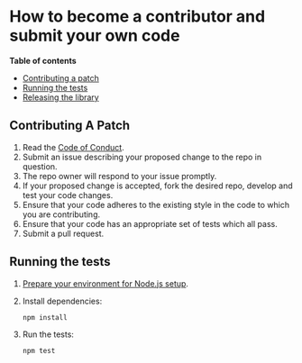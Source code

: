 # How to become a contributor and submit your own code

**Table of contents**

* [Contributing a patch](#contributing-a-patch)
* [Running the tests](#running-the-tests)
* [Releasing the library](#releasing-the-library)

## Contributing A Patch

1.  Read the [Code of Conduct](CODE_OF_CONDUCT.md).
2.  Submit an issue describing your proposed change to the repo in question.
3.  The repo owner will respond to your issue promptly.
4.  If your proposed change is accepted, fork the desired repo, develop and
    test your code changes.
5.  Ensure that your code adheres to the existing style in the code to which
    you are contributing.
6.  Ensure that your code has an appropriate set of tests which all pass.
7.  Submit a pull request.

## Running the tests

1.  [Prepare your environment for Node.js setup][setup].

2.  Install dependencies:

        npm install

3.  Run the tests:

        npm test

[setup]: https://cloud.google.com/nodejs/docs/setup
